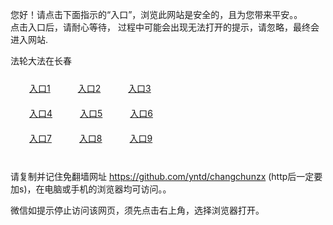 您好！请点击下面指示的“入口”，浏览此网站是安全的，且为您带来平安。。 <br/>
点击入口后，请耐心等待， 过程中可能会出现无法打开的提示，请忽略，最终会进入网站. </br>

法轮大法在长春<br/>
<div style="padding:10px"><a style="margin:20px" target="_blank" href="https://d3ks521dkoumrk.cloudfront.net/2Qpsp?aoqnmwlc" id="ccLink1" rel="nofollow">入口1</a> <a target="_blank" style="margin:20px" href="https://dzg3nsq0x2g1a.cloudfront.net/2Qpsp?tmbbdwf" id="ccLink2" rel="nofollow">入口2</a> <a style="margin:20px" target="_blank" href="https://d1aa0mbi7ccdcj.cloudfront.net/2Qpsp?uhpzqgzp" id="ccLink3" rel="nofollow">入口3</a></div>

<div style="padding:10px" ><a style="margin:20px" target="_blank" href="https://d3ks521dkoumrk.cloudfront.net/2Qpsp?aoqnmwlc" id="ccLink4" rel="nofollow">入口4</a> <a style="margin:20px" href="https://dzg3nsq0x2g1a.cloudfront.net/2Qpsp?tmbbdwf" target="_blank" id="ccLink5" rel="nofollow">入口5</a> <a style="margin:20px" href="https://d1aa0mbi7ccdcj.cloudfront.net/2Qpsp?uhpzqgzp" target="_blank" id="ccLink6" rel="nofollow">入口6</a></div>

<div style="padding:10px"><a style="margin:20px" target="_blank" href="https://d3ks521dkoumrk.cloudfront.net/2Qpsp?aoqnmwlc" id="ccLink7" rel="nofollow">入口7</a> <a style="margin:20px" href="https://dzg3nsq0x2g1a.cloudfront.net/2Qpsp?tmbbdwf" target="_blank" id="ccLink8" rel="nofollow">入口8</a> <a style="margin:20px" target="_blank" href="https://d1aa0mbi7ccdcj.cloudfront.net/2Qpsp?uhpzqgzp" id="ccLink9" rel="nofollow">入口9</a></div>

<br/>



请复制并记住免翻墙网址 https://github.com/yntd/changchunzx (http后一定要加s)，在电脑或手机的浏览器均可访问。。<br/>

微信如提示停止访问该网页，须先点击右上角，选择浏览器打开。
